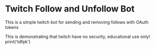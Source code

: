 # Twitch Follow and Unfollow Bot


This is a simple twitch bot for sending and removing follows with OAuth tokens


This is demonstrating that twitch have no security, educational use only!
print('tdfpk')